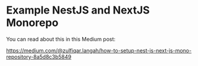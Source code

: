 # Example NestJS and NextJS Monorepo

You can read about this in this Medium post:

<https://medium.com/@zulfiqar.langah/how-to-setup-nest-js-next-js-mono-repository-8a5d8c3b5849>
